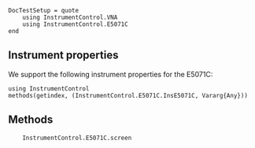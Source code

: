 ```@meta
DocTestSetup = quote
    using InstrumentControl.VNA
    using InstrumentControl.E5071C
end
```

## Instrument properties

We support the following instrument properties for the E5071C:

```@example
using InstrumentControl
methods(getindex, (InstrumentControl.E5071C.InsE5071C, Vararg{Any}))
```

## Methods

```@docs
    InstrumentControl.E5071C.screen
```
